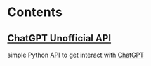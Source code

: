 # Contents

## [ChatGPT Unofficial API](https://github.com/whoiscris/junk/tree/main/chatgpt)
simple Python API to get interact with [ChatGPT](https://chat.openai.com/chat)

